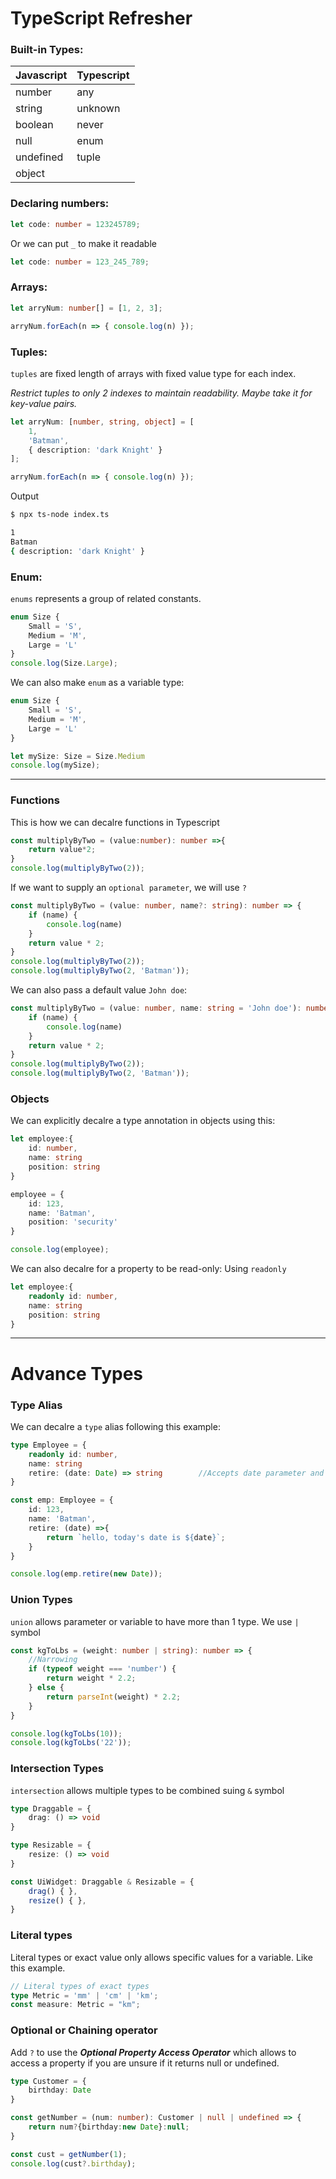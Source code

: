 # TypeScript Refresher

### Built-in Types:

| Javascript | Typescript |
| ---------- | ---------- |
| number     | any        |
| string     | unknown    |
| boolean    | never      |
| null       | enum       |
| undefined  | tuple      |
| object     |            |

### Declaring numbers:

```typescript
let code: number = 123245789;
```

Or we can put `_` to make it readable
```typescript
let code: number = 123_245_789;
```

### Arrays:

```typescript
let arryNum: number[] = [1, 2, 3];

arryNum.forEach(n => { console.log(n) });
```

### Tuples:

`tuples` are fixed length of arrays with fixed value type for each index.

_Restrict tuples to only 2 indexes to maintain readability. Maybe take it for key-value pairs._

```typescript
let arryNum: [number, string, object] = [
    1,
    'Batman',
    { description: 'dark Knight' }
];

arryNum.forEach(n => { console.log(n) });
```
Output
```bash
$ npx ts-node index.ts 

1
Batman
{ description: 'dark Knight' }
```

### Enum:

`enums` represents a group of related constants.

```typescript
enum Size {
    Small = 'S',
    Medium = 'M',
    Large = 'L'
}
console.log(Size.Large);
```

We can also make `enum` as a variable type:

```typescript
enum Size {
    Small = 'S',
    Medium = 'M',
    Large = 'L'
}

let mySize: Size = Size.Medium
console.log(mySize);
```

---

### Functions
This is how we can decalre functions in Typescript

```typescript
const multiplyByTwo = (value:number): number =>{
    return value*2;
}
console.log(multiplyByTwo(2));
```

If we want to supply an `optional parameter`, we will use `?`

```typescript
const multiplyByTwo = (value: number, name?: string): number => {
    if (name) {
        console.log(name)
    }
    return value * 2;
}
console.log(multiplyByTwo(2));
console.log(multiplyByTwo(2, 'Batman'));
```

We can also pass a default value `John doe`:

```typescript
const multiplyByTwo = (value: number, name: string = 'John doe'): number => {
    if (name) {
        console.log(name)
    }
    return value * 2;
}
console.log(multiplyByTwo(2));
console.log(multiplyByTwo(2, 'Batman'));
```

### Objects

We can explicitly decalre a type annotation in objects using this:

```typescript
let employee:{
    id: number,
    name: string
    position: string
}

employee = {
    id: 123,
    name: 'Batman',
    position: 'security'
}

console.log(employee);
```

We can also decalre for a property to be read-only: Using `readonly`

```typescript
let employee:{
    readonly id: number,
    name: string
    position: string
}
```

---
# Advance Types

### Type Alias

We can decalre a `type` alias following this example:

```typescript
type Employee = {
    readonly id: number,
    name: string
    retire: (date: Date) => string        //Accepts date parameter and returns a string
}

const emp: Employee = {
    id: 123,
    name: 'Batman',
    retire: (date) =>{
        return `hello, today's date is ${date}`;
    }
}

console.log(emp.retire(new Date));
```

### Union Types

`union` allows parameter or variable to have more than 1 type. We use `|` symbol

```typescript
const kgToLbs = (weight: number | string): number => {
    //Narrowing
    if (typeof weight === 'number') {
        return weight * 2.2;
    } else {
        return parseInt(weight) * 2.2;
    }
}

console.log(kgToLbs(10));
console.log(kgToLbs('22'));
```

### Intersection Types

`intersection` allows multiple types to be combined suing `&` symbol

```typescript
type Draggable = {
    drag: () => void
}

type Resizable = {
    resize: () => void
}

const UiWidget: Draggable & Resizable = {
    drag() { },
    resize() { },
}
```

### Literal types

Literal types or exact value only allows specific values for a variable. Like this example.

```typescript
// Literal types of exact types
type Metric = 'mm' | 'cm' | 'km';
const measure: Metric = "km";
```

### Optional or Chaining operator

Add `?` to use the _**Optional Property Access Operator**_ which allows to access a property if you are unsure if it returns null or undefined.

```typescript
type Customer = {
    birthday: Date
}

const getNumber = (num: number): Customer | null | undefined => {
    return num?{birthday:new Date}:null;
}

const cust = getNumber(1); 
console.log(cust?.birthday);
```
